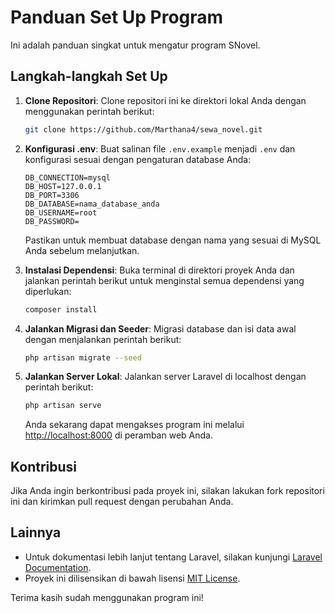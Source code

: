 # Panduan Set Up Program

Ini adalah panduan singkat untuk mengatur program SNovel.

## Langkah-langkah Set Up

1. **Clone Repositori**: Clone repositori ini ke direktori lokal Anda dengan menggunakan perintah berikut:

    ```bash
    git clone https://github.com/Marthana4/sewa_novel.git
    ```

2. **Konfigurasi .env**: Buat salinan file `.env.example` menjadi `.env` dan konfigurasi sesuai dengan pengaturan database Anda:

    ```plaintext
    DB_CONNECTION=mysql
    DB_HOST=127.0.0.1
    DB_PORT=3306
    DB_DATABASE=nama_database_anda
    DB_USERNAME=root
    DB_PASSWORD=
    ```

    Pastikan untuk membuat database dengan nama yang sesuai di MySQL Anda sebelum melanjutkan.

3. **Instalasi Dependensi**: Buka terminal di direktori proyek Anda dan jalankan perintah berikut untuk menginstal semua dependensi yang diperlukan:

    ```bash
    composer install
    ```

4. **Jalankan Migrasi dan Seeder**: Migrasi database dan isi data awal dengan menjalankan perintah berikut:

    ```bash
    php artisan migrate --seed
    ```

5. **Jalankan Server Lokal**: Jalankan server Laravel di localhost dengan perintah berikut:

    ```bash
    php artisan serve
    ```

    Anda sekarang dapat mengakses program ini melalui [http://localhost:8000](http://localhost:8000) di peramban web Anda.

## Kontribusi
Jika Anda ingin berkontribusi pada proyek ini, silakan lakukan fork repositori ini dan kirimkan pull request dengan perubahan Anda.

## Lainnya
- Untuk dokumentasi lebih lanjut tentang Laravel, silakan kunjungi [Laravel Documentation](https://laravel.com/docs).
- Proyek ini dilisensikan di bawah lisensi [MIT License](LICENSE).

Terima kasih sudah menggunakan program ini!
